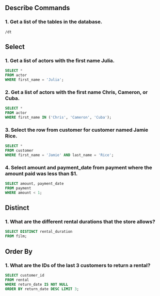 ## Describe Commands

### 1. Get a list of the tables in the database.

``` console
/dt
```


## Select

### 1. Get a list of actors with the first name Julia.

``` sql 
SELECT * 
FROM actor 
WHERE first_name = 'Julia';
```

### 2. Get a list of actors with the first name Chris, Cameron, or Cuba.

``` sql 
SELECT * 
FROM actor 
WHERE first_name IN ('Chris', 'Cameron', 'Cuba');
```

### 3. Select the row from customer for customer named Jamie Rice.
 
``` sql
SELECT * 
FROM customer
WHERE first_name = 'Jamie' AND last_name = 'Rice';
```

### 4. Select amount and payment_date from payment where the amount paid was less than $1.
``` sql 
SELECT amount, payment_date 
FROM payment 
WHERE amount < 1;
```

## Distinct

### 1. What are the different rental durations that the store allows?

``` sql 
SELECT DISTINCT rental_duration 
FROM film;
```

## Order By

### 1. What are the IDs of the last 3 customers to return a rental?

``` sql 
SELECT customer_id 
FROM rental
WHERE return_date IS NOT NULL 
ORDER BY return_date DESC LIMIT 3;
```

### 

``` sql 

```

### 

``` sql 

```

